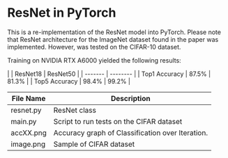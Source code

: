 # ResNet in PyTorch

This is a re-implementation of the ResNet model into PyTorch. Please note that ResNet architecture for the ImageNet dataset found in the paper was implemented. However, was tested on the CIFAR-10 dataset. 

Training on NVIDIA RTX A6000 yielded the following results:

| | ResNet18 | ResNet50 |
| ------- | -------- |
| Top1 Accuracy | 87.5% | 81.3% | 
| Top5 Accuracy | 98.4% | 99.2% |

| File Name      | Description |
| ----------- | ----------- |
| resnet.py      | ResNet class       |
| main.py   | Script to run tests on the CIFAR dataset        |
| accXX.png | Accuracy graph of Classification over Iteration. |
| image.png| Sample of CIFAR dataset |

